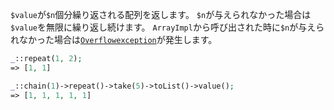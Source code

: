 `$value`が`$n`個分繰り返される配列を返します。
`$n`が与えられなかった場合は`$value`を無限に繰り返し続けます。
`ArrayImpl`から呼び出された時に`$n`が与えられなかった場合は[`Overflowexception`](http://php.net/manual/ja/class.overflowexception.php)が発生します。

```php
_::repeat(1, 2);
=> [1, 1]

_::chain(1)->repeat()->take(5)->toList()->value();
=> [1, 1, 1, 1, 1]
```
